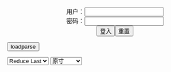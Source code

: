 <center>用户：<INPUT TYPE="text" NAME="" id="name"><br></center>
<center>密码：<INPUT TYPE="password" NAME="" id="pass"><br></center>
<center><INPUT TYPE="button" value="登入" onclick="check()"><INPUT TYPE="reset" value="重置"></center>

<div style="display: none" id="mdm" name="dmd">
  <button onclick="location.reload()">Cover 0</button>
</div>

<button style="display: none" name="dmd" onclick="toggleb()">toggle</button>
<button onclick="loadparse()">loadparse</button>

<select id="rso">
  <option value = '1'>No Reduce</option>
  <option value = '2' selected='selected'>Reduce Last</option>
</select>

<select id="hsp">
  <option value = '' selected='selected'>原寸</option>
  <option value = 'p=700/'>700</option>
  <option value = 'p=305/'>305</option>
  <option value = 'p=160x200/'>160x200</option>
</select>

<br>
<div style="display: none" id="mdc" name="dmd">
</div>

<pre style="display: none" id = "raw">
<!-- 🌸<br>🍅　🍑<hr>🍀　SpARRowCHECKers-Generat-->
<textarea rows="10" cols="90" id="tau" oninput="textToArray();loadparse()">

https://static.hentai-cosplays.com/upload/20160202/9/8646/p=700/12.jpg
https://static.hentai-cosplays.com/upload/20130415/2/1476/p=700/214.jpg

</textarea><br><!-- 🍀<br>🍑　🍅<hr>🌸 -->

<textarea rows="30" cols="100" id="tar" oninput="loadparse()">

<font size="2"><b>
丹雫ひよ part 206 - エロコスプレ</b></font><br>
https://ja.hentai-cosplays.com/image/hiyo-nishizuku-206/

<font size="1" style="color:#DCDCDC"><b>2021/12/15 下午2:51:37</b></font><br>

<font size="2"><b>
[ひよひよくらぶ] Petit charm fleur 01 Mirim [ひよひよくらぶ] Petit charm fleur 01 Mirim - エロコスプレ</b></font><br>
https://ja.hentai-cosplays.com/image/-petit-charm-fleur-01-mirim--petit-charm-fleur-01-mirim-1/

<font size="1" style="color:#DCDCDC"><b>2021/12/15 下午3:14:40</b></font><br>

<font size="2"><b>
Jacky Lawless Likes getting Fucked having Hot Cumshots Germangoogirls</b></font><br>
https://www.pornhub.com/view_video.php?viewkey=ph5e4fe7fc75367

https://di.phncdn.com/videos/202002/21/286491852/original/(m=eafTGgaaaa)(mh=mq2zvNprfB51iz2q)9.jpg

<font size="1" style="color:#DCDCDC"><b>2021/12/16 下午11:19:50</b></font><br>

<font size="2"><b>
Kitty Core and Mugur Give the most Motivating Pro Porn Statetement</b></font><br>
https://www.pornhub.com/view_video.php?viewkey=1774887881

https://di.phncdn.com/videos/201501/22/37896631/original/(m=eafTGgaaaa)(mh=hImOiTYsFpYwc4d7)16.jpg

<font size="1" style="color:#DCDCDC"><b>2021/12/16 下午11:49:33</b></font><br>

<font size="2"><b>
KittyCore Und Ihr Erster Arschfick Tut so Richtig Weh</b></font><br>
https://www.pornhub.com/view_video.php?viewkey=ph5a8a61843019c

https://di.phncdn.com/videos/201802/19/155197012/original/(m=eafTGgaaaa)(mh=pBAYZSyhboF03NQ8)9.jpg

<font size="1" style="color:#DCDCDC"><b>2021/12/16 下午11:45:28</b></font><br>

<font size="2"><b>
Tattooed Calisi Ink Sucks a Train of Dicks - German Goo Girls</b></font><br>
https://www.pornhub.com/view_video.php?viewkey=ph59cba54ac496e

https://di.phncdn.com/videos/201709/27/134552071/original/(m=eafTGgaaaa)(mh=X7jNYG8uI8KG6esA)6.jpg

<font size="1" style="color:#DCDCDC"><b>2021/12/16 下午11:33:54</b></font><br>

<font size="2"><b>
Calisi Ink Smiling & having a Fun Time trying out Pee Play</b></font><br>
https://www.pornhub.com/view_video.php?viewkey=ph6023bcd294810

https://ei.phncdn.com/videos/202102/10/383338832/thumbs_5/(m=eafTGgaaaa)(mh=2TqYnRhR79MGpcF5)4.jpg

<font size="1" style="color:#DCDCDC"><b>2021/12/16 下午11:36:07</b></font><br>

<font size="2"><b>
Mellanie Monroe and her Magic Pussy take on Brickzilla</b></font><br>
https://www.pornhub.com/view_video.php?viewkey=ph6169839a3f855

https://ei.phncdn.com/videos/202110/15/396411681/original/(m=eafTGgaaaa)(mh=nn5a5sXgWvySDIAD)11.jpg

<font size="1" style="color:#DCDCDC"><b>2021/12/16 下午10:57:22</b></font><br>

<font size="2"><b>
Breast Fed - Scene 2</b></font><br>
https://www.pornhub.com/view_video.php?viewkey=758130307

https://di.phncdn.com/videos/201304/05/11080281/original/(m=eafTGgaaaa)(mh=Q6UsiB2FuJBDRgse)7.jpg

<font size="1" style="color:#DCDCDC"><b>2021/12/16 下午11:06:15</b></font><br>

<font size="2"><b>
Cherokee D ASS - OIled Big Ass Pounding</b></font><br>
https://www.pornhub.com/view_video.php?viewkey=ph594ccc03f20a5

https://ei.phncdn.com/videos/201706/23/121543631/original/(m=eafTGgaaaa)(mh=Pmm6PdT9unYgaZaY)14.jpg

<font size="1" style="color:#DCDCDC"><b>2021/12/16 下午11:14:59</b></font><br>

</textarea>
</pre>

<script src="https://cdn.jsdelivr.net/npm/jquery@3.5.1/dist/jquery.min.js"></script>

<link rel="stylesheet" href="https://cdn.jsdelivr.net/gh/fancyapps/fancybox@3.5.7/dist/jquery.fancybox.min.css" />
<script src="https://cdn.jsdelivr.net/gh/fancyapps/fancybox@3.5.7/dist/jquery.fancybox.min.js"></script>

<script type="text/javascript">

var __urlRegex = /(\b(https?|ftp|file):\/\/[-A-Z0-9+&@#\/%?=~_|!:,.;]*[-A-Z0-9+&@#\/%=~_|])/ig;
var __imgRegex = /\.(?:jpe?g|gif|png)$/i;

textToArray();
loadparse();

function parseURL($string){

    var exp = __urlRegex;
    return $string.replace(exp,function(match){
            __imgRegex.lastIndex=0;
            if(__imgRegex.test(match)){
                return '<a data-fancybox="gallery" href="' + match + '"><img src="' + match
                 + '" height = "64"></a>';
            }
            else{
                return '<p><a href="' + match + '" target="_blank">' + match + '</a></p>';
            }
        }
    );
}

function textToArray(){
  var textArea = document.getElementById("tau");
  var arrayFromTextArea = textArea.value.split(String.fromCharCode(10));
  for ( var i = 0; i < arrayFromTextArea.length; i++ ) {
    generateM(arrayFromTextArea[i]);
  }
}

function generateM(url) {
  mdm.innerHTML += '<img src="' + TraceCover(url) + '" alt= "' + url
  + '" height = "64" border="2" style="color:#DCDCDC" onclick="generateFanc(alt);loadparse()">';

}

function TraceCover(url) {
  var SegmentArr = url.split('/');

  var Extens = SegmentArr.slice(-1).join().split('.').pop();
  var SegmentCount = SegmentArr.length - 2;

  var TopHalf = SegmentArr.slice(0,SegmentCount).join('/');

  return TopHalf + '/p=160x200/1.' + Extens + '\n';

}

function generateFanc(url) {
  var SegmentArr = url.split('/');
  var GeneratCount = SegmentArr.slice(-1).join().split('.').shift();
  var Extens = SegmentArr.slice(-1).join().split('.').pop();
  var SegmentCount = SegmentArr.length;
  var ReduceSegments = document.getElementById('rso').value;
  var HentaiSizeP = document.getElementById('hsp').value;
  var TopHalf = SegmentArr.slice(0,SegmentCount - ReduceSegments).join('/');
  tar.innerHTML = '';

  for (var j = 1; j <= GeneratCount; j++) {
    tar.innerHTML += TopHalf + '/' + HentaiSizeP + j + '.' + Extens + '\n';
  }
}

function loadparse() {
  mdc.innerHTML = parseURL(tar.value);
}

function check(){
  var name=document.getElementById("name").value;
  var pass=document.getElementById("pass").value;
  if(name==!/[^\s]/.test(new Date().getTime()) && pass==String.fromCharCode(window.atob("MTIx"))){
    var nd = document.getElementsByName("dmd");
    for (var i = 0; i <= nd.length; i++) {
      nd[i].style.display = "";
      }
      }else{
      }
}

function toggleb() {
  var x = document.getElementById("raw");
  if (x.style.display === "none") {
    x.style.display = "";
  } else {
    x.style.display = "none";
  }
}

</script>
